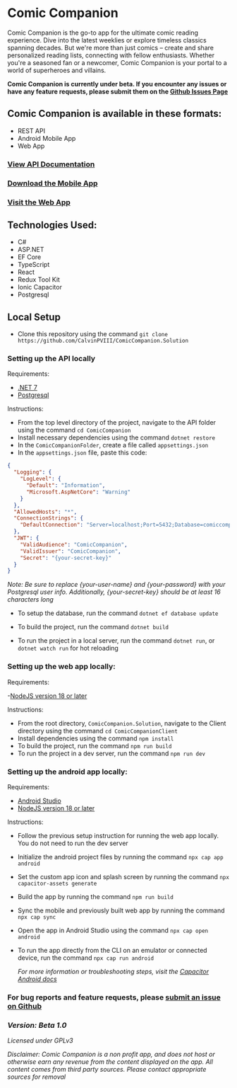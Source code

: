 # Comic Companion

Comic Companion is the go-to app for the ultimate comic reading experience. Dive into the latest weeklies or explore timeless classics spanning decades. But we're more than just comics – create and share personalized reading lists, connecting with fellow enthusiasts. Whether you're a seasoned fan or a newcomer, Comic Companion is your portal to a world of superheroes and villains.

**Comic Companion is currently under beta. If you encounter any issues or have any feature requests, please submit them on the [Github Issues Page](https://github.com/CalvinPVIII/ComicCompanion.Solution/issues)**

## Comic Companion is available in these formats:

- REST API
- Android Mobile App
- Web App

### [View API Documentation](https://docs-comicompanion.netlify.app/)

### [Download the Mobile App](https://github.com/CalvinPVIII/ComicCompanion.Solution/releases)

### [Visit the Web App](https://comiccompanion.netlify.app/)

## Technologies Used:

- C#
- ASP.NET
- EF Core
- TypeScript
- React
- Redux Tool Kit
- Ionic Capacitor
- Postgresql

## Local Setup

- Clone this repository using the command `git clone https://github.com/CalvinPVIII/ComicCompanion.Solution`

### Setting up the API locally

Requirements:

- [.NET 7](https://dotnet.microsoft.com/en-us/download/dotnet/7.0)
- [Postgresql](https://www.postgresql.org/download/)

Instructions:

- From the top level directory of the project, navigate to the API folder using the command `cd ComicCompanion`
- Install necessary dependencies using the command `dotnet restore`
- In the `ComicCompanionFolder`, create a file called `appsettings.json`
- In the `appsettings.json` file, paste this code:

```json
{
  "Logging": {
    "LogLevel": {
      "Default": "Information",
      "Microsoft.AspNetCore": "Warning"
    }
  },
  "AllowedHosts": "*",
  "ConnectionStrings": {
    "DefaultConnection": "Server=localhost;Port=5432;Database=comiccompanion;User Id={your-user-name};Password={your-password}"
  },
  "JWT": {
    "ValidAudience": "ComicCompanion",
    "ValidIssuer": "ComicCompanion",
    "Secret": "{your-secret-key}"
  }
}
```

_Note: Be sure to replace {your-user-name} and {your-password} with your Postgresql user info. Additionally, {your-secret-key} should be at least 16 characters long_

- To setup the database, run the command `dotnet ef database update`

- To build the project, run the command `dotnet build`

- To run the project in a local server, run the command `dotnet run`, or `dotnet watch run` for hot reloading

### Setting up the web app locally:

Requirements:

-[NodeJS version 18 or later](https://nodejs.org/en/download)

Instructions:

- From the root directory, `ComicCompanion.Solution`, navigate to the Client directory using the command `cd ComicCompanionClient`
- Install dependencies using the command `npm install`
- To build the project, run the command `npm run build`
- To run the project in a dev server, run the command `npm run dev`

### Setting up the android app locally:

Requirements:

- [Android Studio](https://developer.android.com/studio)
- [NodeJS version 18 or later](https://nodejs.org/en/download)

Instructions:

- Follow the previous setup instruction for running the web app locally. You do not need to run the dev server
- Initialize the android project files by running the command `npx cap app android`
- Set the custom app icon and splash screen by running the command `npx capacitor-assets generate`
- Build the app by running the command `npm run build`
- Sync the mobile and previously built web app by running the command `npx cap sync`
- Open the app in Android Studio using the command `npx cap open android`
- To run the app directly from the CLI on an emulator or connected device, run the command `npx cap run android`

  _For more information or troubleshooting steps, visit the [Capacitor Android docs](https://capacitorjs.com/docs/android)_

### For bug reports and feature requests, please [submit an issue on Github](https://github.com/CalvinPVIII/ComicCompanion.Solution/issues)

### _Version: Beta 1.0_

_Licensed under GPLv3_

_Disclaimer: Comic Companion is a non profit app, and does not host or otherwise earn any revenue from the content displayed on the app. All content comes from third party sources. Please contact appropriate sources for removal_
